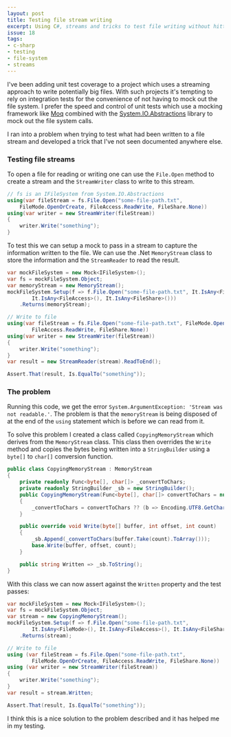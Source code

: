 ```yaml
---
layout: post
title: Testing file stream writing
excerpt: Using C#, streams and tricks to test file writing without hitting the disk.
issue: 18
tags: 
- c-sharp
- testing
- file-system
- streams
---
```


I've been adding unit test coverage to a project which uses a streaming approach to write potentially big files. 
With such projects it's tempting to rely on integration tests for the convenience of not having to mock out the file system. 
I prefer the speed and control of unit tests which use a mocking framework like [Moq](https://github.com/moq/moq) combined with the [System.IO.Abstractions](https://github.com/tathamoddie/System.IO.Abstractions) library to mock out the file system calls.

I ran into a problem when trying to test what had been written to a file stream and developed a trick that I've not seen documented anywhere else.

### Testing file streams ###

To open a file for reading or writing one can use the `File.Open` method to create a stream and the `StreamWriter` class to write to this stream.

``` csharp
// fs is an IFileSystem from System.IO.Abstractions
using(var fileStream = fs.File.Open("some-file-path.txt", 
    FileMode.OpenOrCreate, FileAccess.ReadWrite, FileShare.None))
using(var writer = new StreamWriter(fileStream))
{
    writer.Write("something");
}
```

To test this we can setup a mock to pass in a stream to capture the information written to the file. We can use the .Net `MemoryStream` class to store the information and the `StreamReader` to read the result.

``` csharp
var mockFileSystem = new Mock<IFileSystem>();
var fs = mockFileSystem.Object;
var memoryStream = new MemoryStream();
mockFileSystem.Setup(f => f.File.Open("some-file-path.txt", It.IsAny<FileMode>(), 
        It.IsAny<FileAccess>(), It.IsAny<FileShare>()))
    .Returns(memoryStream);

// Write to file
using(var fileStream = fs.File.Open("some-file-path.txt", FileMode.OpenOrCreate, 
        FileAccess.ReadWrite, FileShare.None))
using(var writer = new StreamWriter(fileStream))
{
    writer.Write("something");
}
var result = new StreamReader(stream).ReadToEnd();

Assert.That(result, Is.EqualTo("something"));
```

### The problem ###

Running this code, we get the error `System.ArgumentException: 'Stream was not readable.'`.
The problem is that the `memoryStream` is being disposed of at the end of the `using` statement which is before we can read from it.

To solve this problem I created a class called `CopyingMemoryStream` which derives from the `MemoryStream` class. This class then overrides the `Write` method and copies the bytes being written into a `StringBuilder` using a `byte[]` to `char[]` conversion function.

``` csharp
public class CopyingMemoryStream : MemoryStream
{
    private readonly Func<byte[], char[]> _convertToChars;
    private readonly StringBuilder _sb = new StringBuilder();
    public CopyingMemoryStream(Func<byte[], char[]> convertToChars = null)
    {
        _convertToChars = convertToChars ?? (b => Encoding.UTF8.GetChars(b));
    }

    public override void Write(byte[] buffer, int offset, int count)
    {
        _sb.Append(_convertToChars(buffer.Take(count).ToArray()));
        base.Write(buffer, offset, count);
    }

    public string Written => _sb.ToString();
}
```

With this class we can now assert against the `Written` property and the test passes:

``` csharp
var mockFileSystem = new Mock<IFileSystem>();
var fs = mockFileSystem.Object;
var stream = new CopyingMemoryStream();
mockFileSystem.Setup(f => f.File.Open("some-file-path.txt", 
        It.IsAny<FileMode>(), It.IsAny<FileAccess>(), It.IsAny<FileShare>()))
    .Returns(stream);

// Write to file
using (var fileStream = fs.File.Open("some-file-path.txt", 
        FileMode.OpenOrCreate, FileAccess.ReadWrite, FileShare.None))
using (var writer = new StreamWriter(fileStream))
{
    writer.Write("something");
}
var result = stream.Written;

Assert.That(result, Is.EqualTo("something"));
```



I think this is a nice solution to the problem described and it has helped me in my testing.